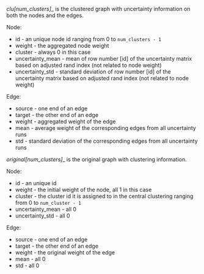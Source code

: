 __clu_[num_clusters]__ is the clustered graph with uncertainty information on both the nodes and the edges.

Node:

+ id - an unique node id ranging from 0 to `num_clusters - 1`
+ weight - the aggregated node weight
+ cluster - always 0 in this case
+ uncertainty_mean - mean of row number [id] of the uncertainty matrix based on adjusted rand index (not related to node weight)
+ uncertainty_std - standard deviation of row number [id] of the uncertainty matrix based on adjusted rand index (not related to node weight)

Edge:

+ source - one end of an edge
+ target - the other end of an edge
+ weight - aggregated weight of the edge
+ mean - average weight of the corresponding edges from all uncertainty runs
+ std - standard deviation of the corresponding edges from all uncertainty runs

__original_[num_clusters]__ is the original graph with clustering information.

Node:

+ id - an unique id
+ weight - the initial weight of the node, all 1 in this case
+ cluster - the cluster id it is assigned to in the central clustering ranging from 0 to `num_cluster - 1`
+ uncertainty_mean - all 0
+ uncertainty_std - all 0

Edge:

+ source - one end of an edge
+ target - the other end of an edge
+ weight - the original weight of the edge
+ mean - all 0
+ std - all 0